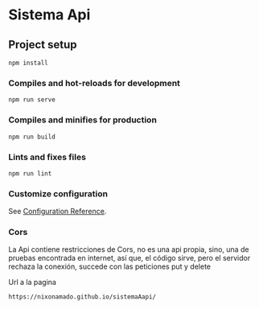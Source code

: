 # Sistema Api
## Project setup
```
npm install
```

### Compiles and hot-reloads for development
```
npm run serve
```

### Compiles and minifies for production
```
npm run build
```

### Lints and fixes files
```
npm run lint
```

### Customize configuration
See [Configuration Reference](https://cli.vuejs.org/config/).


### Cors
La Api contiene restricciones de Cors, no es una api propia, sino, una de pruebas encontrada en internet, así que, el código sirve, pero el servidor rechaza la conexión, succede con las peticiones put y delete

Url a la pagina
```
https://nixonamado.github.io/sistemaAapi/
```
